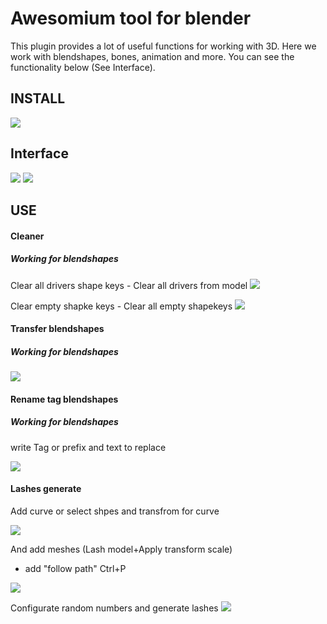 # Awesomium tool for blender

This plugin provides a lot of useful functions for working with 3D.
Here we work with blendshapes, bones, animation and more.
You can see the functionality below (See Interface).

## INSTALL

<img src="https://i.imgur.com/o5X3z54.png" />

## Interface

<img src="https://i.imgur.com/9wHLuuw.png" />
<img src="https://i.imgur.com/mZxWPrq.png" />

## USE

#### Cleaner

##### Working for blendshapes

Clear all drivers shape keys - Clear all drivers from model
<img src="https://i.imgur.com/MVaMtj1.png" />

Clear empty shapke keys - Clear all empty shapekeys
<img src="https://i.imgur.com/uuVOUnb.png" />

#### Transfer blendshapes

##### Working for blendshapes
<img src="https://i.imgur.com/yo8RQoA.png" />


#### Rename tag blendshapes

##### Working for blendshapes

write Tag or prefix and text to replace

<img src="https://i.imgur.com/7AvpBdO.png" />

#### Lashes generate

Add curve or select shpes and transfrom for curve

<img src="https://i.imgur.com/sKy6BjZ.png" />

And add meshes (Lash model+Apply transform scale)

+ add "follow path" Ctrl+P
<img src="https://i.imgur.com/ireQ6pP.png" />


Configurate random numbers and generate lashes
<img src="https://i.imgur.com/xxwgXtv.png" />
